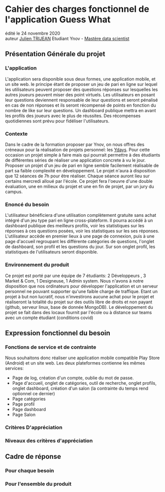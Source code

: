 # Cahier des charges fonctionnel de l'application Guess What
édité le 24 novembre 2020   
auteur [Julien TRIJEAN](https://www.linkedin.com/in/julien-trijean-21183a147) Etudiant Ynov - [Mastère data scientist](https://www.ynov.com/formation/ynov-masteres/data-scientist/)

## Présentation Générale du projet
### L'application
L'application sera disponible sous deux formes, une application mobile, et un site web. le principe étant de proposer un jeu de pari en ligne sur lequel les utilisateurs peuvent proposer des questions réponses sur lesquelles les autres joueurs peuvent miser des point virtuels. Les utilisateurs en posant leur questions deviennent responsable de leur questions et seront pénalisé en cas de non réponses et ils seront récompensé de points en fonction du nombre de like sur leur questions. Un dashboard publique mettra en avant les profils des joueurs avec le plus de réussites. Des récompenses quotidiennes sont prévu pour fidéliser l'utilisateurs.

### Contexte
Dans le cadre de la formation proposer par Ynov, on nous offres des créneaux pour la réalisation de projets personnel: les [Ydays](https://www.ynov.com/ydays/). Pour cette occasion un projet simple à faire mais qui pourrait permettre à des étudiants de différentes séries de réaliser une application concrete à vu le jour. Proposer un projet d'un jeu de pari en ligne semble facilement réalisable de part sa faible complexité en développement. Le projet n'aura à disposition que 12 séances de 7h pour être réaliser. Chaque séance auront lieu sur certains mercredi alloué par l'école. Ce projet fera l'oeuvre d'une double évaluation, une en milieux du projet et une en fin de projet, par un jury du campus.

### Enoncé du besoin
L'utilisateur bénéficiera d'une utilisation complètement gratuite sans achat intégré d'un jeu type pari en ligne cross-plateform. Il pourra accédé à un dashboard publique des meilleurs profils, voir les statistiques sur les réponses à ces questions posées, voir les statistiques sur les ses réponses.
L'utilisateur  accède en premier lieux à une page de connexion, puis à une page d'accueil regroupant les différente catégories de questions, l'onglet de dashboard, son profil et les questions du jour. Sur son onglet profil, les statistiques de l'utilisateurs seront disponible.

### Environnement du produit
Ce projet est porté par une équipe de 7 étudiants: 2 Développeurs , 3 Market & Com, 1 Designeuse, 1 Admin system. Nous n'avons à notre disposition que nos ordinateurs pour développer l'application et un serveur personnel ne pouvant supporter qu'une faible charge de traffique. Etant un projet à but non lucratif, nous n'investirons aucune achat pour le projet et réaliseront la totalité du projet sur des outils libre de droits et non payant (github, serveur linux, base de donnée MongoDB). Le développement du projet se fait dans des locaux fournit par l'école ou à distance sur teams avec un compte étudiant (conditions covid)

## Expression fonctionnel du besoin
### Fonctions de service et de contrainte
Nous souhaitons donc réaliser une application mobile compatible Play Store (Android) et un site web. Les deux plateformes contienne les mêmes services:
- Page de log, création d'un compte, oublie du mot de passe.
- Page d'accueil, onglet de catégories, outil de recherche, onglet profils, onglet dashboard, création d'un salon (la contrainte du temps rend optionnel ce dernier)
- Page catégories
- Page profil
- Page dashboard
- Page Salon
### Critères D'appréciation
### Niveaux des critères d'appréciation

## Cadre de réponse
### Pour chaque besoin
### Pour l'ensemble du produit
